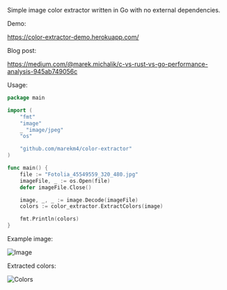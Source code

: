 Simple image color extractor written in Go with no external dependencies.

Demo:

https://color-extractor-demo.herokuapp.com/

Blog post:

https://medium.com/@marek.michalik/c-vs-rust-vs-go-performance-analysis-945ab749056c

Usage:
```go
package main

import (
	"fmt"
	"image"
	_ "image/jpeg"
	"os"

	"github.com/marekm4/color-extractor"
)

func main() {
	file := "Fotolia_45549559_320_480.jpg"
	imageFile, _ := os.Open(file)
	defer imageFile.Close()

	image, _, _ := image.Decode(imageFile)
	colors := color_extractor.ExtractColors(image)

	fmt.Println(colors)
}
```

Example image:

![Image](https://raw.githubusercontent.com/marekm4/color-extractor/master/example/Fotolia_45549559_320_480.jpg)

Extracted colors:

![Colors](https://raw.githubusercontent.com/marekm4/color-extractor/master/example/colors.png)
